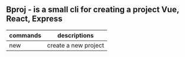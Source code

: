 ## Bproj - is a small cli for creating a project Vue, React, Express

| commands | descriptions         |
|----------|----------------------|
| new      | create a new project |

